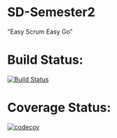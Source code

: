 # SD-Semester2
"Easy Scrum Easy Go"

# Build Status:
[![Build Status](https://www.travis-ci.com/1853416/SD-Semester2.svg?branch=main)](https://travis-ci.com/github/1853416/SD-Semester2)

# Coverage Status:
[![codecov](https://codecov.io/gh/1853416/SD-Semster2/branch/main/graph/badge.svg?token=DXZU310UMV)](https://codecov.io/gh/1853416/SD-Semester2)
